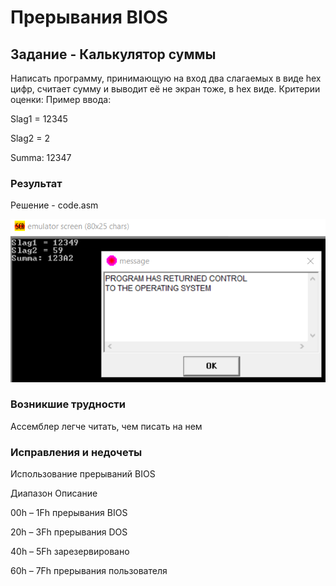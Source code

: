 # Прерывания BIOS

## Задание - Калькулятор суммы

Написать программу, принимающую на вход два слагаемых в виде hex цифр, считает сумму и выводит её не экран тоже, в hex виде.
Критерии оценки: Пример ввода:

Slag1 = 12345

Slag2 = 2 

Summa: 12347 

### Результат

Решение - code.asm

![Screenshot](img.PNG)

### Возникшие трудности

Ассемблер легче читать, чем писать на нем

### Исправления и недочеты

Использование прерываний BIOS

Диапазон  Описание

00h – 1Fh прерывания BIOS

20h – 3Fh прерывания DOS

40h – 5Fh зарезервировано

60h – 7Fh прерывания пользователя


